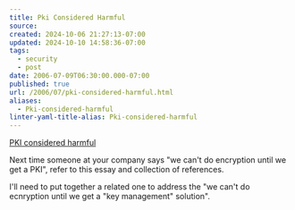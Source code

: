 ```yaml
---
title: Pki Considered Harmful
source: 
created: 2024-10-06 21:27:13-07:00
updated: 2024-10-10 14:58:36-07:00
tags:
  - security
  - post
date: 2006-07-09T06:30:00.000-07:00
published: true
url: /2006/07/pki-considered-harmful.html
aliases:
  - Pki-considered-harmful
linter-yaml-title-alias: Pki-considered-harmful
---
```



[PKI considered harmful](https://iang.org/ssl/pki_considered_harmful.html "PKI considered harmful")  
  
Next time someone at your company says "we can't do encryption until we get a PKI", refer to this essay and collection of references.  
  
I'll need to put together a related one to address the "we can't do ecnryption until we get a "key management" solution".